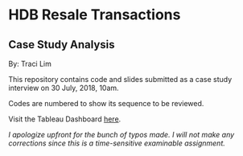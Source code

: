 # HDB Resale Transactions

## Case Study Analysis

By: Traci Lim



This repository contains code and slides submitted as a case study interview on 30 July, 2018, 10am.



Codes are numbered to show its sequence to be reviewed. 

Visit the Tableau Dashboard [here](https://public.tableau.com/views/HDBResaleCaseStudyedited/Story1?:embed=y&:display_count=yes). 





*I apologize upfront for the bunch of typos made. I will not make any corrections since this is a time-sensitive examinable assignment.*